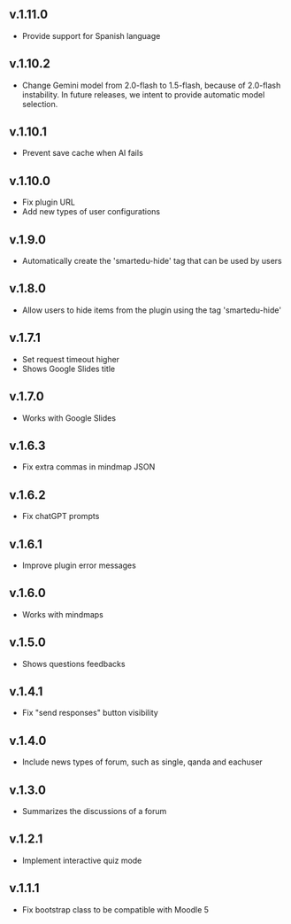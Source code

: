 v.1.11.0
-------------
- Provide support for Spanish language 

v.1.10.2
-------------
- Change Gemini model from 2.0-flash to 1.5-flash, because of 2.0-flash instability. In future releases, we intent to provide automatic model selection.

v.1.10.1
-------------
- Prevent save cache when AI fails

v.1.10.0
-------------
- Fix plugin URL
- Add new types of user configurations

v.1.9.0
-------------
- Automatically create the 'smartedu-hide' tag that can be used by users

v.1.8.0
-------------
- Allow users to hide items from the plugin using the tag 'smartedu-hide'

v.1.7.1
-------------
- Set request timeout higher 
- Shows Google Slides title

v.1.7.0
-------------
- Works with Google Slides 

v.1.6.3
-------------
- Fix extra commas in mindmap JSON 

v.1.6.2
-------------
- Fix chatGPT prompts

v.1.6.1
-------------
- Improve plugin error messages

v.1.6.0
-------------
- Works with mindmaps

v.1.5.0
-------------
- Shows questions feedbacks

v.1.4.1
-------------
- Fix "send responses" button visibility

v.1.4.0
-------------
- Include news types of forum, such as single, qanda and eachuser

v.1.3.0
-------------
- Summarizes the discussions of a forum

v.1.2.1
-------------
- Implement interactive quiz mode

v.1.1.1
--------------
- Fix bootstrap class to be compatible with Moodle 5
